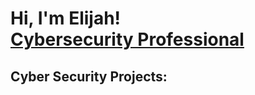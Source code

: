 <h1>Hi, I'm Elijah! <br/><a href="https://www.linkedin.com/in/elijah-warner-29aa81261/">Cybersecurity Professional</a></h1>

<h2>Cyber Security Projects:</h2>



<!--
**joshmadakor1/joshmadakor1** is a ✨ _special_ ✨ repository because its `README.md` (this file) appears on your GitHub profile.

Here are some ideas to get you started:- 👋 Hi, I’m @eliwarner
- 👀 I’m interested in ...
- 🌱 I’m currently learning ...
- 💞️ I’m looking to collaborate on ...
- 📫 How to reach me ...

<!---
eliwarner/eliwarner is a ✨ special ✨ repository because its `README.md` (this file) appears on your GitHub profile.
You can click the Preview link to take a look at your changes.
--->
